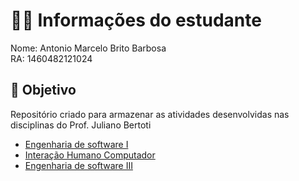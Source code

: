 # 👨‍🎓 Informações do estudante
Nome: Antonio Marcelo Brito Barbosa<br>
RA: 1460482121024

## 🎯 Objetivo
Repositório criado para armazenar as atividades desenvolvidas nas disciplinas do Prof. Juliano Bertoti

- <a href="https://github.com/Antonio-Barbosa/Bertoti/tree/main/ENGENHARIA%201">Engenharia de software I</a>
- <a href="https://github.com/Antonio-Barbosa/Bertoti/tree/main/IHC">Interação Humano Computador</a>
- <a href="https://github.com/Antonio-Barbosa/Bertoti/tree/main/ENGENHARIA%20III">Engenharia de software III</a>


